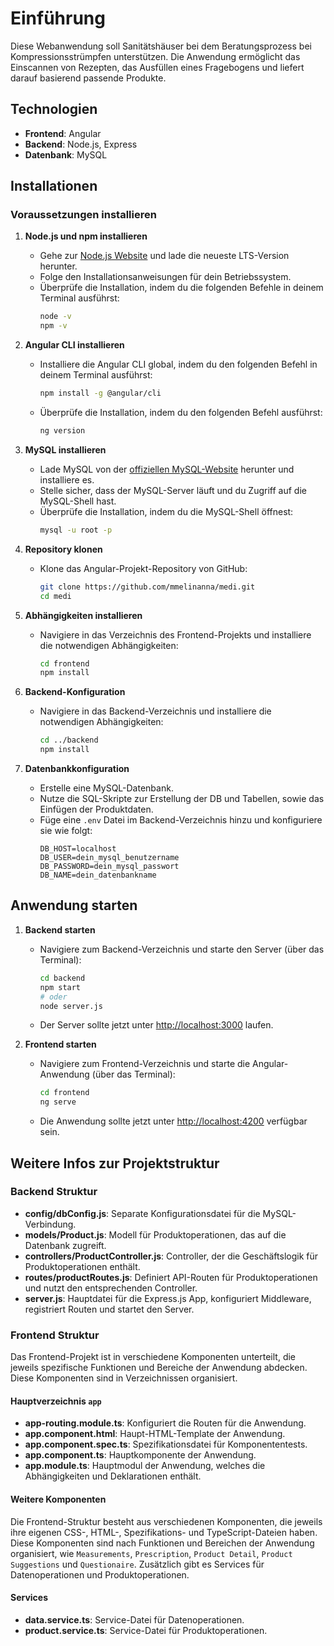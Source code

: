 # Einführung

Diese Webanwendung soll Sanitätshäuser bei dem Beratungsprozess bei Kompressionsstrümpfen unterstützen. Die Anwendung ermöglicht das Einscannen von Rezepten, das Ausfüllen eines Fragebogens und liefert darauf basierend passende Produkte.

## Technologien
- **Frontend**: Angular
- **Backend**: Node.js, Express
- **Datenbank**: MySQL

## Installationen

### Voraussetzungen installieren

1. **Node.js und npm installieren**
   - Gehe zur [Node.js Website](https://nodejs.org) und lade die neueste LTS-Version herunter.
   - Folge den Installationsanweisungen für dein Betriebssystem.
   - Überprüfe die Installation, indem du die folgenden Befehle in deinem Terminal ausführst:
     ```sh
     node -v
     npm -v
     ```

2. **Angular CLI installieren**
   - Installiere die Angular CLI global, indem du den folgenden Befehl in deinem Terminal ausführst:
     ```sh
     npm install -g @angular/cli
     ```
   - Überprüfe die Installation, indem du den folgenden Befehl ausführst:
     ```sh
     ng version
     ```

3. **MySQL installieren**
   - Lade MySQL von der [offiziellen MySQL-Website](https://www.mysql.com) herunter und installiere es.
   - Stelle sicher, dass der MySQL-Server läuft und du Zugriff auf die MySQL-Shell hast.
   - Überprüfe die Installation, indem du die MySQL-Shell öffnest:
     ```sh
     mysql -u root -p
     ```

4. **Repository klonen**
   - Klone das Angular-Projekt-Repository von GitHub:
     ```sh
     git clone https://github.com/mmelinanna/medi.git
     cd medi
     ```

5. **Abhängigkeiten installieren**
   - Navigiere in das Verzeichnis des Frontend-Projekts und installiere die notwendigen Abhängigkeiten:
     ```sh
     cd frontend
     npm install
     ```

6. **Backend-Konfiguration**
   - Navigiere in das Backend-Verzeichnis und installiere die notwendigen Abhängigkeiten:
     ```sh
     cd ../backend
     npm install
     ```

7. **Datenbankkonfiguration**
   - Erstelle eine MySQL-Datenbank.
   - Nutze die SQL-Skripte zur Erstellung der DB und Tabellen, sowie das Einfügen der Produktdaten.
   - Füge eine `.env` Datei im Backend-Verzeichnis hinzu und konfiguriere sie wie folgt:
     ```env
     DB_HOST=localhost
     DB_USER=dein_mysql_benutzername
     DB_PASSWORD=dein_mysql_passwort
     DB_NAME=dein_datenbankname
     ```

## Anwendung starten

1. **Backend starten**
   - Navigiere zum Backend-Verzeichnis und starte den Server (über das Terminal):
     ```sh
     cd backend
     npm start
     # oder
     node server.js
     ```
   - Der Server sollte jetzt unter [http://localhost:3000](http://localhost:3000) laufen.

2. **Frontend starten**
   - Navigiere zum Frontend-Verzeichnis und starte die Angular-Anwendung (über das Terminal):
     ```sh
     cd frontend
     ng serve
     ```
   - Die Anwendung sollte jetzt unter [http://localhost:4200](http://localhost:4200) verfügbar sein.

## Weitere Infos zur Projektstruktur

### Backend Struktur

- **config/dbConfig.js**: Separate Konfigurationsdatei für die MySQL-Verbindung.
- **models/Product.js**: Modell für Produktoperationen, das auf die Datenbank zugreift.
- **controllers/ProductController.js**: Controller, der die Geschäftslogik für Produktoperationen enthält.
- **routes/productRoutes.js**: Definiert API-Routen für Produktoperationen und nutzt den entsprechenden Controller.
- **server.js**: Hauptdatei für die Express.js App, konfiguriert Middleware, registriert Routen und startet den Server.

### Frontend Struktur

Das Frontend-Projekt ist in verschiedene Komponenten unterteilt, die jeweils spezifische Funktionen und Bereiche der Anwendung abdecken. Diese Komponenten sind in Verzeichnissen organisiert.

#### Hauptverzeichnis `app`

- **app-routing.module.ts**: Konfiguriert die Routen für die Anwendung.
- **app.component.html**: Haupt-HTML-Template der Anwendung.
- **app.component.spec.ts**: Spezifikationsdatei für Komponententests.
- **app.component.ts**: Hauptkomponente der Anwendung.
- **app.module.ts**: Hauptmodul der Anwendung, welches die Abhängigkeiten und Deklarationen enthält.

#### Weitere Komponenten

Die Frontend-Struktur besteht aus verschiedenen Komponenten, die jeweils ihre eigenen CSS-, HTML-, Spezifikations- und TypeScript-Dateien haben. Diese Komponenten sind nach Funktionen und Bereichen der Anwendung organisiert, wie `Measurements`, `Prescription`, `Product Detail`, `Product Suggestions` und `Questionaire`. Zusätzlich gibt es Services für Datenoperationen und Produktoperationen.

#### Services

- **data.service.ts**: Service-Datei für Datenoperationen.
- **product.service.ts**: Service-Datei für Produktoperationen.

